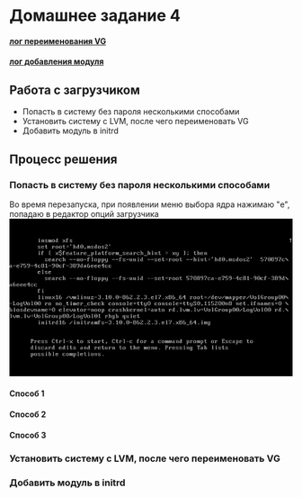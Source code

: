 # Домашнее задание 4

#### [лог переименования VG](typescript)
#### [лог добавления модуля](typescript2)


## Работа с загрузчиком

* Попасть в систему без пароля несколькими способами
* Установить систему с LVM, после чего переименовать VG
* Добавить модуль в initrd

## Процесс решения

### Попасть в систему без пароля несколькими способами

Во время перезапуска, при появлении меню выбора ядра нажимаю "e", попадаю в редактор опций загрузчика
![Screen1](VirtualBox_linux-dz-4_lvm_1574089751254_11621_19_11_2019_17_46_50.png)

#### Способ 1

#### Способ 2

#### Способ 3


### Установить систему с LVM, после чего переименовать VG

### Добавить модуль в initrd

